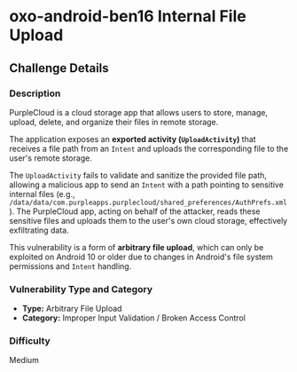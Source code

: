 # oxo-android-ben16 Internal File Upload

## Challenge Details

### Description

PurpleCloud is a cloud storage app that allows users to store, manage, upload, delete, and organize their files in remote storage.

The application exposes an **exported activity (`UploadActivity`)** that receives a file path from an `Intent` and uploads the corresponding file to the user's remote storage.

The `UploadActivity` fails to validate and sanitize the provided file path, allowing a malicious app to send an `Intent` with a path pointing to sensitive internal files (e.g., `/data/data/com.purpleapps.purplecloud/shared_preferences/AuthPrefs.xml`). The PurpleCloud app, acting on behalf of the attacker, reads these sensitive files and uploads them to the user's own cloud storage, effectively exfiltrating data.

This vulnerability is a form of **arbitrary file upload**, which can only be exploited on Android 10 or older due to changes in Android's file system permissions and `Intent` handling.

### Vulnerability Type and Category
- **Type:** Arbitrary File Upload
- **Category:** Improper Input Validation / Broken Access Control

### Difficulty
Medium

